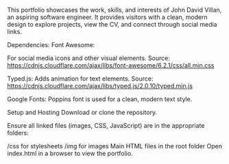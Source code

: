 This portfolio showcases the work, skills, and interests of John David Villan, an aspiring software engineer. It provides visitors with a clean, modern design to explore projects, view the CV, and connect through social media links.

Dependencies:
  Font Awesome:

  For social media icons and other visual elements.
  Source: https://cdnjs.cloudflare.com/ajax/libs/font-awesome/6.2.1/css/all.min.css

  Typed.js:
  Adds animation for text elements.
  Source: https://cdnjs.cloudflare.com/ajax/libs/typed.js/2.0.10/typed.min.js
  
Google Fonts:
Poppins font is used for a clean, modern text style.

Setup and Hosting
Download or clone the repository.

Ensure all linked files (images, CSS, JavaScript) are in the appropriate folders:

/css for stylesheets
/img for images
Main HTML files in the root folder
Open index.html in a browser to view the portfolio.
